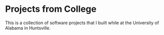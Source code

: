 # Projects from College

This is a collection of software projects that I built while at the University of Alabama in Huntsville.
